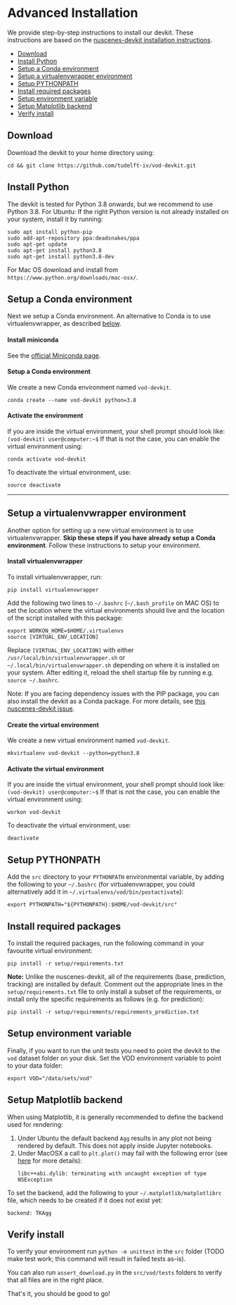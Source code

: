# Advanced Installation
We provide step-by-step instructions to install our devkit. These instructions are based on the [nuscenes-devkit installation instructions](https://github.com/nutonomy/nuscenes-devkit/blob/master/docs/installation.md).
- [Download](#download)
- [Install Python](#install-python)
- [Setup a Conda environment](#setup-a-conda-environment)
- [Setup a virtualenvwrapper environment](#setup-a-virtualenvwrapper-environment)
- [Setup PYTHONPATH](#setup-pythonpath)
- [Install required packages](#install-required-packages)
- [Setup environment variable](#setup-environment-variable)
- [Setup Matplotlib backend](#setup-matplotlib-backend)
- [Verify install](#verify-install)

## Download

Download the devkit to your home directory using:
```
cd && git clone https://github.com/tudelft-iv/vod-devkit.git
```

## Install Python

The devkit is tested for Python 3.8 onwards, but we recommend to use Python 3.8.
For Ubuntu: If the right Python version is not already installed on your system, install it by running:
```
sudo apt install python-pip
sudo add-apt-repository ppa:deadsnakes/ppa
sudo apt-get update
sudo apt-get install python3.8
sudo apt-get install python3.8-dev
```
For Mac OS download and install from `https://www.python.org/downloads/mac-osx/`.

## Setup a Conda environment
Next we setup a Conda environment.
An alternative to Conda is to use virtualenvwrapper, as described [below](#setup-a-virtualenvwrapper-environment).

#### Install miniconda
See the [official Miniconda page](https://conda.io/en/latest/miniconda.html).

#### Setup a Conda environment
We create a new Conda environment named `vod-devkit`. 
```
conda create --name vod-devkit python=3.8
```

#### Activate the environment
If you are inside the virtual environment, your shell prompt should look like: `(vod-devkit) user@computer:~$`
If that is not the case, you can enable the virtual environment using:
```
conda activate vod-devkit 
```
To deactivate the virtual environment, use:
```
source deactivate
```

-----
## Setup a virtualenvwrapper environment
Another option for setting up a new virtual environment is to use virtualenvwrapper.
**Skip these steps if you have already setup a Conda environment**.
Follow these instructions to setup your environment.

#### Install virtualenvwrapper
To install virtualenvwrapper, run:
```
pip install virtualenvwrapper
```
Add the following two lines to `~/.bashrc` (`~/.bash_profile` on MAC OS) to set the location where the virtual environments should live and the location of the script installed with this package:
```
export WORKON_HOME=$HOME/.virtualenvs
source [VIRTUAL_ENV_LOCATION]
```
Replace `[VIRTUAL_ENV_LOCATION]` with either `/usr/local/bin/virtualenvwrapper.sh` or `~/.local/bin/virtualenvwrapper.sh` depending on where it is installed on your system.
After editing it, reload the shell startup file by running e.g. `source ~/.bashrc`.

Note: If you are facing dependency issues with the PIP package, you can also install the devkit as a Conda package.
For more details, see [this nuscenes-devkit issue](https://github.com/nutonomy/nuscenes-devkit/issues/155). 

#### Create the virtual environment
We create a new virtual environment named `vod-devkit`.
```
mkvirtualenv vod-devkit --python=python3.8 
```

#### Activate the virtual environment
If you are inside the virtual environment, your shell prompt should look like: `(vod-devkit) user@computer:~$`
If that is not the case, you can enable the virtual environment using:
```
workon vod-devkit
```
To deactivate the virtual environment, use:
```
deactivate
```

## Setup PYTHONPATH
Add the `src` directory to your `PYTHONPATH` environmental variable, by adding the following to your `~/.bashrc` (for virtualenvwrapper, you could alternatively add it in `~/.virtualenvs/vod/bin/postactivate`):
```
export PYTHONPATH="${PYTHONPATH}:$HOME/vod-devkit/src"
```

## Install required packages

To install the required packages, run the following command in your favourite virtual environment:
```
pip install -r setup/requirements.txt
```
**Note:** Unlike the nuscenes-devkit, all of the requirements (base, prediction, tracking) are installed by default. Comment out the appropriate lines in the `setup/requirements.txt` file to only install a subset of the requirements, or install only the specific requirements as follows (e.g. for prediction):
```
pip install -r setup/requirements/requirements_prediction.txt
``` 

## Setup environment variable
Finally, if you want to run the unit tests you need to point the devkit to the `vod` dataset folder on your disk.
Set the VOD environment variable to point to your data folder:
```
export VOD="/data/sets/vod"
```

## Setup Matplotlib backend
When using Matplotlib, it is generally recommended to define the backend used for rendering:
1) Under Ubuntu the default backend `Agg` results in any plot not being rendered by default. This does not apply inside Jupyter notebooks.
2) Under MacOSX a call to `plt.plot()` may fail with the following error (see [here](https://github.com/matplotlib/matplotlib/issues/13414) for more details):
    ```
    libc++abi.dylib: terminating with uncaught exception of type NSException
    ```
To set the backend, add the following to your `~/.matplotlib/matplotlibrc` file, which needs to be created if it does not exist yet: 
```
backend: TKAgg
```

## Verify install
To verify your environment run `python -m unittest` in the `src` folder (TODO make test work; this command will result in failed tests as-is).

You can also run `assert_download.py` in the `src/vod/tests` folders to verify that all files are in the right place.

That's it, you should be good to go!
